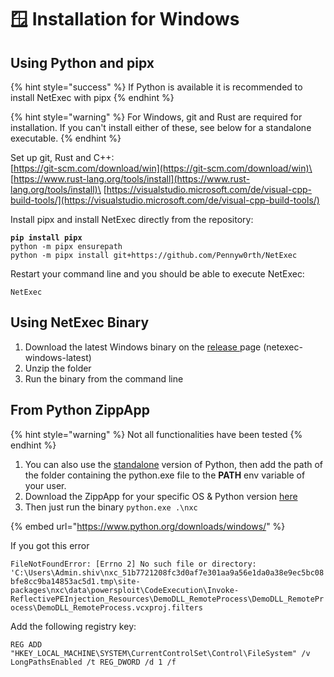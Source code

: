 # 🪟 Installation for Windows

## Using Python and pipx

{% hint style="success" %}
If Python is available it is recommended to install NetExec with pipx
{% endhint %}

{% hint style="warning" %}
For Windows, git and Rust are required for installation. If you can't install either of these, see below for a standalone executable.
{% endhint %}

Set up git, Rust and C++:\
[https://git-scm.com/download/win](https://git-scm.com/download/win)\
[https://www.rust-lang.org/tools/install](https://www.rust-lang.org/tools/install)\
[https://visualstudio.microsoft.com/de/visual-cpp-build-tools/](https://visualstudio.microsoft.com/de/visual-cpp-build-tools/)

Install pipx and install NetExec directly from the repository:

<pre><code><strong>pip install pipx
</strong>python -m pipx ensurepath
python -m pipx install git+https://github.com/Pennyw0rth/NetExec
</code></pre>

Restart your command line and you should be able to execute NetExec:

```
NetExec
```

## Using NetExec Binary

1. Download the latest Windows binary on the [release ](https://github.com/Pennyw0rth/NetExec/releases)page (netexec-windows-latest)
2. Unzip the folder
3. Run the binary from the command line

## From Python ZippApp

{% hint style="warning" %}
Not all functionalities have been tested
{% endhint %}

1. You can also use the [standalone](https://www.python.org/downloads/windows/) version of Python, then add the path of the folder containing the python.exe file to the **PATH** env variable of your user.
2. Download the ZippApp for your specific OS & Python version [here](https://github.com/Pennyw0rth/NetExec/actions/runs/6374124950)
3. Then just run the binary `python.exe .\nxc`

{% embed url="https://www.python.org/downloads/windows/" %}

If you got this error

`FileNotFoundError: [Errno 2] No such file or directory: 'C:\Users\Admin.shiv\nxc_51b7721208fc3d0af7e301aa9a56e1da0a38e9ec5bc08bfe8cc9ba14853ac5d1.tmp\site-packages\nxc\data\powersploit\CodeExecution\Invoke-ReflectivePEInjection_Resources\DemoDLL_RemoteProcess\DemoDLL_RemoteProcess\DemoDLL_RemoteProcess.vcxproj.filters`

Add the following registry key:

`REG ADD "HKEY_LOCAL_MACHINE\SYSTEM\CurrentControlSet\Control\FileSystem" /v LongPathsEnabled /t REG_DWORD /d 1 /f`
